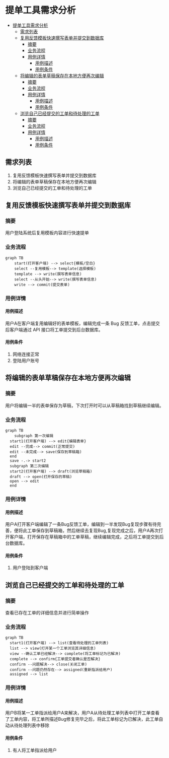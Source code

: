# 提单工具需求分析

- [提单工具需求分析](#提单工具需求分析)
  - [需求列表](#需求列表)
  - [复用反馈模板快速撰写表单并提交到数据库](#复用反馈模板快速撰写表单并提交到数据库)
    - [摘要](#摘要)
    - [业务流程](#业务流程)
    - [用例详情](#用例详情)
      - [用例描述](#用例描述)
      - [用例条件](#用例条件)
  - [将编辑的表单草稿保存在本地方便再次编辑](#将编辑的表单草稿保存在本地方便再次编辑)
    - [摘要](#摘要-1)
    - [业务流程](#业务流程-1)
    - [用例详情](#用例详情-1)
      - [用例描述](#用例描述-1)
      - [用例条件](#用例条件-1)
  - [浏览自己已经提交的工单和待处理的工单](#浏览自己已经提交的工单和待处理的工单)
    - [摘要](#摘要-2)
    - [业务流程](#业务流程-2)
    - [用例详情](#用例详情-2)
      - [用例描述](#用例描述-2)
      - [用例条件](#用例条件-2)

## 需求列表

1. 复用反馈模板快速撰写表单并提交到数据库
2. 将编辑的表单草稿保存在本地方便再次编辑
3. 浏览自己已经提交的工单和待处理的工单


## 复用反馈模板快速撰写表单并提交到数据库

### 摘要

用户登陆系统后复用模板内容进行快速提单

### 业务流程

```mermaid
graph TB
    start(打开客户端) --> select{模板/空白}
    select --复用模板--> template(选择模板)
    template --> write(撰写表单信息)
    select --从头开始--> write(撰写表单信息)
    write --> commit(提交表单)
```

### 用例详情

#### 用例描述

用户A在客户端复用编辑好的表单模板，编辑完成一条 Bug 反馈工单，点击提交后客户端通过 API 接口将工单提交到后台数据库。

#### 用例条件

1. 网络连接正常
2. 登陆用户账号

## 将编辑的表单草稿保存在本地方便再次编辑

### 摘要

用户将编辑一半的表单保存为草稿，下次打开时可以从草稿箱找到草稿继续编辑。

### 业务流程

```mermaid
graph TB
	subgraph 第一次编辑
  start1(打开客户端) --> edit{编辑表单}
  edit --完成--> commit(正常提交)
  edit --未完成--> save(保存到草稿箱)
  end
  save -.-> start2
  subgraph 第二次编辑
  start2(打开客户端) --> draft(浏览草稿箱)
  draft --> open(打开保存的草稿)
  open --> edit
  end
```

### 用例详情

#### 用例描述

用户A打开客户端编辑了一条Bug反馈工单，编辑到一半发现Bug复现步骤有待完善，便将此工单保存到草稿箱，然后继续去复现Bug,复现完成之后，用户A再次打开客户端，打开保存在草稿箱中的工单草稿，继续编辑完成，之后将工单提交到后台数据库。

#### 用例条件

1. 用户登陆到客户端

## 浏览自己已经提交的工单和待处理的工单

### 摘要

查看已存在工单的详细信息并进行简单操作

### 业务流程

```mermaid
graph TB
  start1(打开客户端) --> list(查看待处理的工单列表)
  list --> view(打开某一个工单浏览其详细信息)
  view --确认工单已经解决--> complete(将工单标记为已解决)
  complete --> confirm{工单提交者确认是否解决}
  confirm --问题解决--> close(关闭工单)
  confirm --问题仍然存在--> assigned(重新指派给用户)
  assigned --> list
```

### 用例详情

#### 用例描述

用户B将某一工单指派给用户A来解决，用户A从待处理工单列表中打开工单查看了工单内容，将工单所描述Bug修复完毕之后，将此工单标记为已解决，此工单自动从待处理列表中移除

#### 用例条件

1. 有人将工单指派给用户